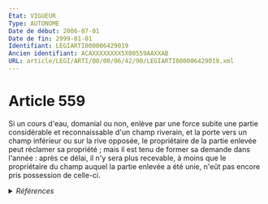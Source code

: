 ```yaml
---
État: VIGUEUR
Type: AUTONOME
Date de début: 2006-07-01
Date de fin: 2999-01-01
Identifiant: LEGIARTI000006429019
Ancien identifiant: ACAXXXXXXXX5X00559AAXXAB
URL: article/LEGI/ARTI/00/00/06/42/90/LEGIARTI000006429019.xml
---
```


<h1>Article 559</h1>

Si un cours d'eau, domanial ou non, enlève par une force subite une partie
considérable et reconnaissable d'un champ riverain, et la porte vers un champ
inférieur ou sur la rive opposée, le propriétaire de la partie enlevée peut
réclamer sa propriété ; mais il est tenu de former sa demande dans l'année :
après ce délai, il n'y sera plus recevable, à moins que le propriétaire du champ
auquel la partie enlevée a été unie, n'eût pas encore pris possession de
celle-ci.


<details>
  <summary><em>Références</em></summary>

  <h2>Articles faisant référence à l'article</h2>
  
  <ul>
    <li>
      <a href="https://legal.tricoteuses.fr//redirection/LEGIARTI000006250829?vers=git&vers=legifrance">Ordonnance n° 2006-460 du 21 avril 2006 relative à la partie législative du code général de la propriété des personnes publiques - article 3 ENTIEREMENT_MODIF</a> MODIFICATION cible
    </li>
  </ul>
  
  <h2>Références faites par l'article</h2>
  
  <ul>
    <li>
      2006-04-21 MODIFICATION source <a href="https://legal.tricoteuses.fr//redirection/LEGIARTI000006250829?vers=git&vers=legifrance">Ordonnance n° 2006-460 du 21 avril 2006 relative à la partie législative du code général de la propriété des personnes publiques - article 3 ENTIEREMENT_MODIF</a>
    </li>
    <li>
      2999-01-01 CITATION cible <a href="https://legal.tricoteuses.fr//redirection/LEGIARTI000006833161?vers=git&vers=legifrance">Code de l'environnement - article L215-6 AUTONOME VIGUEUR, en vigueur depuis le 2000-09-21</a>
    </li>
    <li>
      2999-01-01 CITATION cible <a href="https://legal.tricoteuses.fr//redirection/LEGIARTI000006846023?vers=git&vers=legifrance">Code du domaine public fluvial et de la navigation intérieure - article 12 AUTONOME ABROGE, en vigueur du 1956-10-16 au 2006-07-01</a>
    </li>
    <li>
      2999-01-01 CITATION cible <a href="https://legal.tricoteuses.fr//redirection/LEGIARTI000006361250?vers=git&vers=legifrance">Code général de la propriété des personnes publiques - article L2124-15 AUTONOME VIGUEUR, en vigueur depuis le 2006-07-01</a>
    </li>
    <li>
      2999-01-01 CITATION cible <a href="https://legal.tricoteuses.fr//redirection/LEGIARTI000006579452?vers=git&vers=legifrance">Code rural (ancien) - article 102 AUTONOME ABROGE, en vigueur du 1964-12-18 au 2000-09-21</a>
    </li>
    <li>
      CODIFICATION source Loi 1804-01-27
    </li>
    <li>
      1898-04-08 CITATION cible <a href="https://legal.tricoteuses.fr//redirection/LEGIARTI000006848161?vers=git&vers=legifrance">Loi du 8 avril 1898 sur le régime des eaux - article 7 AUTONOME ABROGE, en vigueur du 1898-04-10 au 1956-10-16</a>
    </li>
  </ul>
</details>
